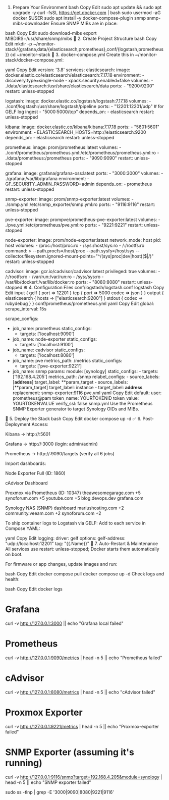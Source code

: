 1.  Prepare Your Environment
    bash
    Copy
    Edit
    sudo apt update && sudo apt upgrade -y
    curl -fsSL https://get.docker.com | bash
    sudo usermod -aG docker $USER
    sudo apt install -y docker-compose-plugin snmp snmp-mibs-downloader
    Ensure SNMP MIBs are in place:

bash
Copy
Edit
sudo download-mibs
export MIBDIRS=/usr/share/snmp/mibs
📁 2. Create Project Structure
bash
Copy
Edit
mkdir -p ~/monitor-stack/{grafana,data/{elasticsearch,prometheus},conf/{logstash,prometheus}}
cd ~/monitor-stack
🐳 3. docker-compose.yml
Create this in ~/monitor-stack/docker-compose.yml:

yaml
Copy
Edit
version: '3.8'
services:
elasticsearch:
image: docker.elastic.co/elasticsearch/elasticsearch:7.17.18
environment: - discovery.type=single-node - xpack.security.enabled=false
volumes: - ./data/elasticsearch:/usr/share/elasticsearch/data
ports: - "9200:9200"
restart: unless-stopped

logstash:
image: docker.elastic.co/logstash/logstash:7.17.18
volumes: - ./conf/logstash:/usr/share/logstash/pipeline
ports: - "12201:12201/udp" # for GELF log ingest - "5000:5000/tcp"
depends_on: - elasticsearch
restart: unless-stopped

kibana:
image: docker.elastic.co/kibana/kibana:7.17.18
ports: - "5601:5601"
environment: - ELASTICSEARCH_HOSTS=http://elasticsearch:9200
depends_on: - elasticsearch
restart: unless-stopped

prometheus:
image: prom/prometheus:latest
volumes: - ./conf/prometheus/prometheus.yml:/etc/prometheus/prometheus.yml:ro - ./data/prometheus:/prometheus
ports: - "9090:9090"
restart: unless-stopped

grafana:
image: grafana/grafana-oss:latest
ports: - "3000:3000"
volumes: - ./grafana:/var/lib/grafana
environment: - GF_SECURITY_ADMIN_PASSWORD=admin
depends_on: - prometheus
restart: unless-stopped

snmp-exporter:
image: prom/snmp-exporter:latest
volumes: - ./snmp.yml:/etc/snmp_exporter/snmp.yml:ro
ports: - "9116:9116"
restart: unless-stopped

pve-exporter:
image: prompve/prometheus-pve-exporter:latest
volumes: - ./pve.yml:/etc/prometheus/pve.yml:ro
ports: - "9221:9221"
restart: unless-stopped

node-exporter:
image: prom/node-exporter:latest
network_mode: host
pid: host
volumes: - /proc:/host/proc:ro - /sys:/host/sys:ro - /:/rootfs:ro
command: >
--path.procfs=/host/proc
--path.sysfs=/host/sys
--collector.filesystem.ignored-mount-points="^/(sys|proc|dev|host)($|/)"
restart: unless-stopped

cadvisor:
image: gcr.io/cadvisor/cadvisor:latest
privileged: true
volumes: - /:/rootfs:ro - /var/run:/var/run:ro - /sys:/sys:ro - /var/lib/docker/:/var/lib/docker:ro
ports: - "8080:8080"
restart: unless-stopped
⚙ 4. Configuration Files
conf/logstash/logstash.conf
logstash
Copy
Edit
input {
gelf { port => 12201 }
tcp { port => 5000 codec => json }
}
output {
elasticsearch { hosts => ["elasticsearch:9200"] }
stdout { codec => rubydebug }
}
conf/prometheus/prometheus.yml
yaml
Copy
Edit
global:
scrape_interval: 15s

scrape_configs:

- job_name: prometheus
  static_configs:
  - targets: ['localhost:9090']
- job_name: node-exporter
  static_configs:
  - targets: ['localhost:9100']
- job_name: cadvisor
  static_configs:
  - targets: ['localhost:8080']
- job_name: pve
  metrics_path: /metrics
  static_configs:
  - targets: ['pve-exporter:9221']
- job_name: snmp
  params:
  module: [synology]
  static_configs: - targets: ['192.168.4.205']
  metrics_path: /snmp
  relabel_configs: - source_labels: [__address__]
  target_label: **param_target - source_labels: [**param_target]
  target_label: instance - target_label: **address**
  replacement: snmp-exporter:9116
  pve.yml
  yaml
  Copy
  Edit
  default:
  user: prometheus@pam
  token_name: YOURTOKENID
  token_value: YOURTOKENVALUE
  verify_ssl: false
  snmp.yml
  Use the Prometheus SNMP Exporter generator to target Synology OIDs and MIBs.

🚀 5. Deploy the Stack
bash
Copy
Edit
docker compose up -d
✅ 6. Post-Deployment
Access:

Kibana → http://<vm-ip>:5601

Grafana → http://<vm-ip>:3000 (login: admin/admin)

Prometheus → http://<vm-ip>:9090/targets (verify all 6 jobs)

Import dashboards:

Node Exporter Full (ID: 1860)

cAdvisor Dashboard

Proxmox via Prometheus (ID: 10347)
theawesomegarage.com
+5
synoforum.com
+5
youtube.com
+5
blog.devops.dev
grafana.com

Synology NAS (SNMP) dashboard
mariushosting.com
+2
community.veeam.com
+2
synoforum.com
+2

To ship container logs to Logstash via GELF:
Add to each service in Compose YAML:

yaml
Copy
Edit
logging:
driver: gelf
options:
gelf-address: "udp://localhost:12201"
tag: "{{.Name}}"
🔄 7. Auto-Restart & Maintenance
All services use restart: unless-stopped; Docker starts them automatically on boot.

For firmware or app changes, update images and run:

bash
Copy
Edit
docker compose pull
docker compose up -d
Check logs and health:

bash
Copy
Edit
docker logs <container-name>

# Grafana

curl -v http://127.0.0.1:3000 || echo "Grafana local failed"

# Prometheus

curl -v http://127.0.0.1:9090/metrics | head -n 5 || echo "Prometheus failed"

# cAdvisor

curl -v http://127.0.0.1:8080/metrics | head -n 5 || echo "cAdvisor failed"

# Proxmox Exporter

curl -v http://127.0.0.1:9221/metrics | head -n 5 || echo "Proxmox-exporter failed"

# SNMP Exporter (assuming it's running)

curl -v http://127.0.0.1:9116/snmp?target=192.168.4.205&module=synology | head -n 5 || echo "SNMP exporter failed"

sudo ss -tlnp | grep -E '3000|9090|8080|9221|9116'
